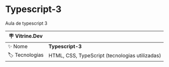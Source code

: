 # Typescript-3

Aula de typescript 3

| :placard: Vitrine.Dev |     |
| -------------  | --- |
| :sparkles: Nome        | **Typescript-3**
| :label: Tecnologias | HTML, CSS, TypeScript (tecnologias utilizadas)



